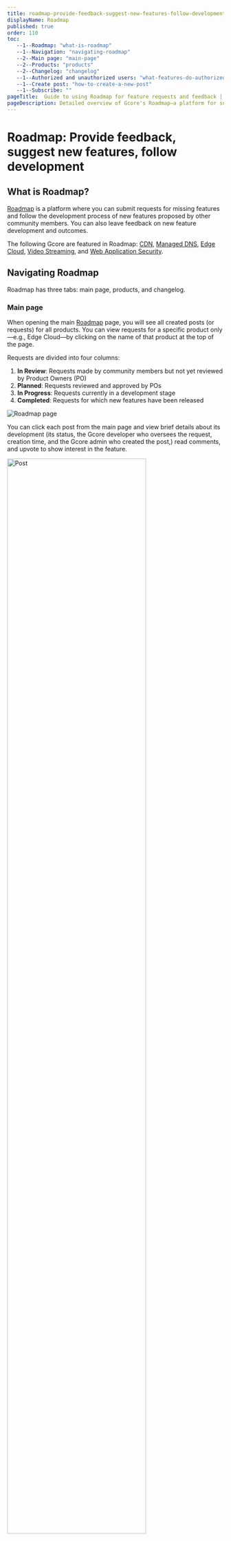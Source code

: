 ```yaml
---
title: roadmap-provide-feedback-suggest-new-features-follow-development
displayName: Roadmap
published: true
order: 110
toc:
   --1--Roadmap: "what-is-roadmap"
   --1--Navigation: "navigating-roadmap"
   --2--Main page: "main-page"
   --2--Products: "products"
   --2--Changelog: "changelog"
   --1--Authorized and unauthorized users: "what-features-do-authorized-and-unauthorized-users-have"
   --1--Create post: "how-to-create-a-new-post"
   --1--Subscribe: ""
pageTitle:  Guide to using Roadmap for feature requests and feedback | Gcore 
pageDescription: Detailed overview of Gcore's Roadmap—a platform for submitting feature requests, tracking development, and giving feedback. 
---
```

# Roadmap: Provide feedback, suggest new features, follow development

## What is Roadmap?

<a href="https://roadmap.gcore.com" target="_blank">Roadmap</a> is a platform where you can submit requests for missing features and follow the development process of new features proposed by other community members. You can also leave feedback on new feature development and outcomes. 

The following Gcore are featured in Roadmap: <a href="https://roadmap.gcore.com/roadmap/b/cdn" target="_blank">CDN</a>, <a href="https://roadmap.gcore.com/roadmap/b/dns" target="_blank">Managed DNS</a>, <a href="https://roadmap.gcore.com/roadmap/b/cloud" target="_blank">Edge Cloud</a>, <a href="https://roadmap.gcore.com/roadmap/b/streaming" target="_blank">Video Streaming</a>, and <a href="https://roadmap.gcore.com/roadmap/b/web-protection" target="_blank">Web Application Security</a>. 

## Navigating Roadmap

Roadmap has three tabs: main page, products, and changelog.

### Main page

When opening the main <a href="https://roadmap.gcore.com" target="_blank">Roadmap</a> page, you will see all created posts (or requests) for all products. You can view requests for a specific product only—e.g., Edge Cloud—by clicking on the name of that product at the top of the page. 

Requests are divided into four columns:

1. **In Review**: Requests made by community members but not yet reviewed by Product Owners (PO)
2. **Planned**: Requests reviewed and approved by POs
3. **In Progress**: Requests currently in a development stage
4. **Completed**: Requests for which new features have been released

<img src="https://assets.gcore.pro/docs/account-settings/roadmap-provide-feedback-suggest-new-features-follow-development/roadmap-10.png" alt="Roadmap page">

You can click each post from the main page and view brief details about its development (its status, the Gcore developer who oversees the request, creation time, and the Gcore admin who created the post,) read comments, and upvote to show interest in the feature. 

<img src="https://assets.gcore.pro/docs/account-settings/roadmap-provide-feedback-suggest-new-features-follow-development/roadmap-20.png" alt="Post" width="80%">

### Products

View requests for a particular product by selecting it in the “Products” tab/dropdown:

<img src="https://assets.gcore.pro/docs/account-settings/roadmap-provide-feedback-suggest-new-features-follow-development/roadmap-30.png" alt="Products" width="50%">

For example, if we select CDN, the following page will open displaying all relevant posts. Here you can range posts by necessary criteria (date, amount of votes, or status) or search for a particular post by typing keywords in the search bar.

<img src="https://assets.gcore.pro/docs/account-settings/roadmap-provide-feedback-suggest-new-features-follow-development/roadmap-40.png" alt="All relevant posts" width="80%">

### Changelog

Under the “Changelog” tab, you can view all the latest Gcore releases, tag posts with reactions, and share via email, Twitter, or by simply copying the link.

<img src="https://assets.gcore.pro/docs/account-settings/roadmap-provide-feedback-suggest-new-features-follow-development/roadmap-50.png" alt="Changelog" width="80%">

## What features do authorized and unauthorized users have?

Authorized and unauthorized users have different rights. Roadmap uses the <a href="https://gcore.com/docs/account-settings/create-an-account-for-an-individual-or-legal-entity" target="_blank">same account as Gcore</a>. You can sign in or sign up with email, SSO, Google, Apple, GitHub, and Microsoft.

<table>
<tr>
<td></td>
<td><b>Authorized</b></td>
<td><b>Unauthorized</b></td>
</tr>
<tr>
<td>View comments</td>
<td>+</td>
<td>+</td>
</tr>
<tr>
<td>Vote</td>
<td>+</td>
<td>+</td>
</tr>
<tr>
<td>Check activities</td>
<td>+</td>
<td>+</td>
</tr>
<tr>
<td>Comment</td>
<td>+</td>
<td>-</td>
</tr>
<tr>
<td>Subscribe to posts</td>
<td>+</td>
<td>-</td>
</tr>
<tr>
<td>Switch a light/dark mode</td>
<td>+</td>
<td>-</td>
</tr>
<tr>
<td>View profile settings</td>
<td>+</td>
<td>-</td>
</tr>
</table>

Below, we will look at some of the available actions that require clarification.

## How to create a new post

1\. Click **New post**.

<img src="https://assets.gcore.pro/docs/account-settings/roadmap-provide-feedback-suggest-new-features-follow-development/roadmap-60.png" alt="New post" width="80%">

2\. Enter the title of your request, select a product, type a description, and click **New post**.

<img src="https://assets.gcore.pro/docs/account-settings/roadmap-provide-feedback-suggest-new-features-follow-development/roadmap-70.png" alt="Create new post popup" width="50%">

Your post will appear in the “In Review” column.

## How to subscribe to posts

Open the post for which you want to track activity and press **Subscribe**.

<img src="https://assets.gcore.pro/docs/account-settings/roadmap-provide-feedback-suggest-new-features-follow-development/roadmap-80.png" alt="subscribe to posts" width="80%">